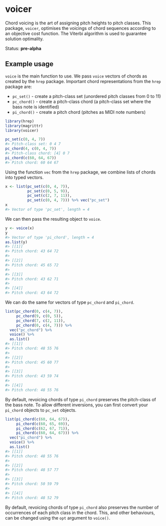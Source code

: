 
# voicer

Chord voicing is the art of assigning pitch heights to pitch classes.
This package, `voicer`, optimises the voicings of chord sequences
according to an objective cost function. The Viterbi algorithm is used
to guarantee solution optimality.

Status: **pre-alpha**

## Example usage

`voice` is the main function to use. We pass `voice` vectors of chords
as created by the `hrep` package. Important chord representations from
the `hrep` package are:

  - `pc_set()` - create a pitch-class set (unordered pitch classes from
    0 to 11)
  - `pc_chord()` - create a pitch-class chord (a pitch-class set where
    the bass note is identified)
  - `pi_chord()` - create a pitch chord (pitches as MIDI note numbers)

<!-- end list -->

``` r
library(hrep)
library(magrittr)
library(voicer)

pc_set(c(0, 4, 7))
#> Pitch-class set: 0 4 7
pc_chord(4, c(0, 4, 7))
#> Pitch-class chord: [4] 0 7
pi_chord(c(60, 64, 67))
#> Pitch chord: 60 64 67
```

Using the function `vec` from the `hrep` package, we combine lists of
chords into typed vectors.

``` r
x <- list(pc_set(c(0, 4, 7)), 
          pc_set(c(0, 5, 9)),
          pc_set(c(2, 7, 11)), 
          pc_set(c(0, 4, 7))) %>% vec("pc_set")
x
#> Vector of type 'pc_set', length = 4
```

We can then pass the resulting object to `voice`.

``` r
y <- voice(x)
y 
#> Vector of type 'pi_chord', length = 4
as.list(y)
#> [[1]]
#> Pitch chord: 43 64 72
#> 
#> [[2]]
#> Pitch chord: 45 65 72
#> 
#> [[3]]
#> Pitch chord: 43 62 71
#> 
#> [[4]]
#> Pitch chord: 43 64 72
```

We can do the same for vectors of type `pc_chord` and `pi_chord`.

``` r
list(pc_chord(0, c(4, 7)), 
     pc_chord(9, c(0, 5)),
     pc_chord(7, c(2, 11)), 
     pc_chord(0, c(4, 7))) %>% 
  vec("pc_chord") %>% 
  voice() %>% 
  as.list()
#> [[1]]
#> Pitch chord: 48 55 76
#> 
#> [[2]]
#> Pitch chord: 45 60 77
#> 
#> [[3]]
#> Pitch chord: 43 59 74
#> 
#> [[4]]
#> Pitch chord: 48 55 76
```

By default, revoicing chords of type `pi_chord` preserves the
pitch-class of the bass note. To allow different inversions, you can
first convert your `pi_chord` objects to `pc_set` objects.

``` r
list(pi_chord(c(60, 64, 67)), 
     pi_chord(c(60, 65, 69)),
     pi_chord(c(62, 67, 71)), 
     pi_chord(c(60, 64, 67))) %>% 
  vec("pi_chord") %>% 
  voice() %>% 
  as.list()
#> [[1]]
#> Pitch chord: 48 55 76
#> 
#> [[2]]
#> Pitch chord: 48 57 77
#> 
#> [[3]]
#> Pitch chord: 50 59 79
#> 
#> [[4]]
#> Pitch chord: 48 52 79
```

By default, revoicing chords of type `pi_chord` also preserves the
number of occurrences of each pitch class in the chord. This, and other
behaviours, can be changed using the `opt` argument to `voice()`.
